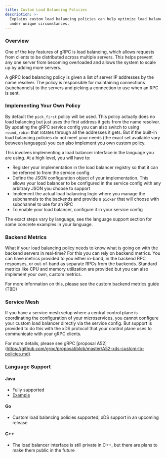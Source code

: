 ```yaml
---
title: Custom Load Balancing Policies
description: >-
  Explains custom load balancing policies can help optimize load balancing
  under unique circumstances.
---
```


### Overview

One of the key features of gRPC is load balancing, which allows requests from
clients to be distributed across multiple servers. This helps prevent any
one server from becoming overloaded and allows the system to scale up by adding
more servers.

A gRPC load balancing policy is given a list of server IP addresses by the name
resolver. The policy is responsible for maintaining connections (subchannels)
to the servers and picking a connection to use when an RPC is sent.

### Implementing Your Own Policy

By default the `pick_first` policy will be used. This policy actually does no
load balancing but just uses the first address it gets from the name resolver.
By updating the gRPC service config you can also switch to using `round_robin`
that rotates through all the addresses it gets. But if the built-in load
balancing policies do not meet your needs (the exact set available vary 
between languages) you can also implement you own custom policy.

This involves implementing a load balancer interface in the language you are
using. At a high level, you will have to:

- Register your implementation in the load balancer registry so that it can
be referred to from the service config
- Define the JSON configuration object of your implementation. This allows your
load balancer to be configured in the service config with any arbitrary JSON
you choose to support
- Implement the actual load balancing logic where you manage the subchannels
to the backends and provide a `picker` that will choose with subchannel to use
for an RPC
- To enable your load balancer, configure it in your service config

The exact steps vary by language, see the language support section for some
concrete examples in your language.

### Backend Metrics

What if your load balancing policy needs to know what is going on with the
backend servers in real-time? For this you can rely on backend metrics. You can
have metrics provided to you either in-band, in the backend RPC responses, or
out-of-band as separate RPCs from the backends. Standard metrics like CPU
and memory utilization are provided but you can also implement your own, custom
metrics.

For more information on this, please see the custom backend metrics guide (TBD)

### Service Mesh

If you have a service mesh setup where a central control plane is coordinating
the configuration of your microservices, you cannot configure your custom load
balancer directly via the service config. But support is provided to do this
with the xDS protocol that your control plane uses to communicate with your
gRPC clients.

For more details, please see gRPC [proposal A52]
(https://github.com/grpc/proposal/blob/master/A52-xds-custom-lb-policies.md).

### Language Support

#### Java
  - Fully supported
  - [Example](https://github.com/grpc/grpc-java/tree/master/examples/src/main/java/io/grpc/examples/customloadbalance)

#### Go
  - Custom load balancing policies supported, xDS support in an upcoming release

#### C++
  - The load balancer interface is still private in C++, but there are plans
  to make them public in the future 
